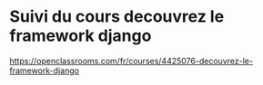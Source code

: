 # Suivi du cours decouvrez le framework django
https://openclassrooms.com/fr/courses/4425076-decouvrez-le-framework-django